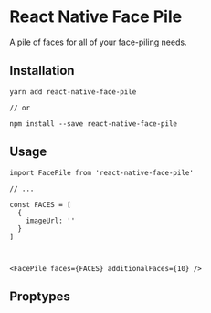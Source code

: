 # React Native Face Pile

A pile of faces for all of your face-piling needs.

## Installation

```
yarn add react-native-face-pile

// or

npm install --save react-native-face-pile
```

## Usage

```es6
import FacePile from 'react-native-face-pile'

// ...

const FACES = [
  {
    imageUrl: ''
  }
]



<FacePile faces={FACES} additionalFaces={10} />

```

## Proptypes
